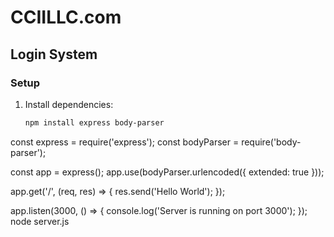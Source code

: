 # CCIILLC.com

## Login System

### Setup

1. Install dependencies:
   ```sh
   npm install express body-parser
   ```
const express = require('express');
const bodyParser = require('body-parser');

const app = express();
app.use(bodyParser.urlencoded({ extended: true }));

app.get('/', (req, res) => {
    res.send('Hello World');
});

app.listen(3000, () => {
    console.log('Server is running on port 3000');
});
node server.js